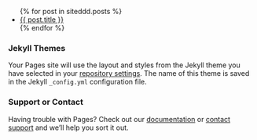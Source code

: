 <ul>
  {% for post in siteddd.posts %}
    <li>
      <a href="{{ post.url }}">{{ post.title }}</a>
    </li>
  {% endfor %}
</ul>

### Jekyll Themes

Your Pages site will use the layout and styles from the Jekyll theme you have selected in your [repository settings](https://github.com/danelh/latin_blog/settings). The name of this theme is saved in the Jekyll `_config.yml` configuration file.

### Support or Contact

Having trouble with Pages? Check out our [documentation](https://docs.github.com/categories/github-pages-basics/) or [contact support](https://github.com/contact) and we’ll help you sort it out.
